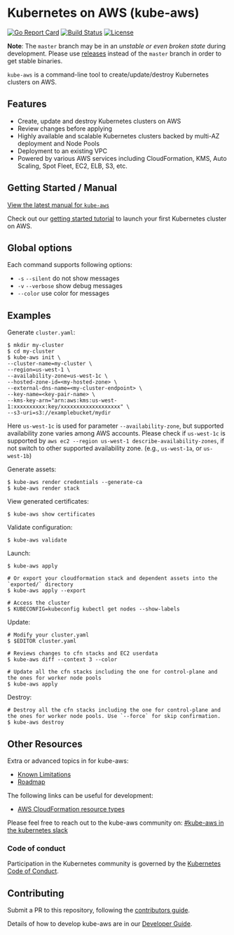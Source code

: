 # Kubernetes on AWS (kube-aws)

[![Go Report Card](https://goreportcard.com/badge/github.com/kubernetes-incubator/kube-aws)](https://goreportcard.com/report/github.com/kubernetes-incubator/kube-aws)
[![Build Status](https://travis-ci.org/kubernetes-incubator/kube-aws.svg?branch=master)](https://travis-ci.org/kubernetes-incubator/kube-aws)
[![License](https://img.shields.io/badge/license-Apache%20License%202.0-blue.svg)](LICENSE)

**Note**: The `master` branch may be in an *unstable or even broken state* during development. Please use [releases](https://github.com/kubernetes-incubator/kube-aws/releases) instead of the `master` branch in order to get stable binaries.

`kube-aws` is a command-line tool to create/update/destroy Kubernetes clusters on AWS.

## Features

* Create, update and destroy Kubernetes clusters on AWS
* Review changes before applying
* Highly available and scalable Kubernetes clusters backed by multi-AZ deployment and Node Pools
* Deployment to an existing VPC
* Powered by various AWS services including CloudFormation, KMS, Auto Scaling, Spot Fleet, EC2, ELB, S3, etc.

## Getting Started / Manual

[View the latest manual for `kube-aws`](https://kubernetes-incubator.github.io/kube-aws/)

Check out our [getting started tutorial](https://kubernetes-incubator.github.io/kube-aws/getting-started/) 
to launch your first Kubernetes cluster on AWS.

## Global options

Each command supports following options:

 - `-s` `--silent` do not show messages
 - `-v` `--verbose` show debug messages
 - `--color` use color for messages

## Examples

Generate `cluster.yaml`:

```
$ mkdir my-cluster
$ cd my-cluster
$ kube-aws init \
--cluster-name=my-cluster \
--region=us-west-1 \
--availability-zone=us-west-1c \
--hosted-zone-id=<my-hosted-zone> \
--external-dns-name=<my-cluster-endpoint> \
--key-name=<key-pair-name> \
--kms-key-arn="arn:aws:kms:us-west-1:xxxxxxxxxx:key/xxxxxxxxxxxxxxxxxxx" \
--s3-uri=s3://examplebucket/mydir
```

Here `us-west-1c` is used for parameter `--availability-zone`, but supported availability zone varies among AWS accounts.
Please check if `us-west-1c` is supported by `aws ec2 --region us-west-1 describe-availability-zones`, if not switch to other supported availability zone. (e.g., `us-west-1a`, or `us-west-1b`)

Generate assets:

```
$ kube-aws render credentials --generate-ca
$ kube-aws render stack
```

View generated certificates:

```
$ kube-aws show certificates
```

Validate configuration:

```
$ kube-aws validate
```

Launch:

```
$ kube-aws apply

# Or export your cloudformation stack and dependent assets into the `exported/` directory
$ kube-aws apply --export

# Access the cluster
$ KUBECONFIG=kubeconfig kubectl get nodes --show-labels
```

Update:

```
# Modify your cluster.yaml
$ $EDITOR cluster.yaml

# Reviews changes to cfn stacks and EC2 userdata
$ kube-aws diff --context 3 --color

# Update all the cfn stacks including the one for control-plane and the ones for worker node pools
$ kube-aws apply
```

Destroy:

```
# Destroy all the cfn stacks including the one for control-plane and the ones for worker node pools. Use `--force` for skip confirmation. 
$ kube-aws destroy
```

## Other Resources

Extra or advanced topics in for kube-aws:

* [Known Limitations](/docs/troubleshooting/known-limitations.md)
* [Roadmap](/ROADMAP.md)

The following links can be useful for development:

- [AWS CloudFormation resource types](http://docs.aws.amazon.com/AWSCloudFormation/latest/UserGuide/aws-template-resource-type-ref.html)

Please feel free to reach out to the kube-aws community on: [#kube-aws in the kubernetes slack](https://kubernetes.slack.com/messages/C5GP8LPEC/)

### Code of conduct

Participation in the Kubernetes community is governed by the [Kubernetes Code of Conduct](code-of-conduct.md).

## Contributing

Submit a PR to this repository, following the [contributors guide](CONTRIBUTING.md).

Details of how to develop kube-aws are in our [Developer Guide](https://kubernetes-incubator.github.io/kube-aws/guides/developer-guide.html).
